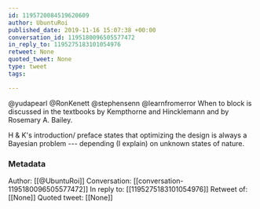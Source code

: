 ```yaml
---
id: 1195720084519620609
author: UbuntuRoi
published_date: 2019-11-16 15:07:38 +00:00
conversation_id: 1195180096505577472
in_reply_to: 1195275183101054976
retweet: None
quoted_tweet: None
type: tweet
tags:

---
```


@yudapearl @RonKenett @stephensenn @learnfromerror When to block is discussed in the textbooks by Kempthorne and Hincklemann and by Rosemary A. Bailey. 

H &amp; K's introduction/ preface states that optimizing the design is always a Bayesian problem --- depending (I explain) on unknown states of nature.

### Metadata

Author: [[@UbuntuRoi]]
Conversation: [[conversation-1195180096505577472]]
In reply to: [[1195275183101054976]]
Retweet of: [[None]]
Quoted tweet: [[None]]

